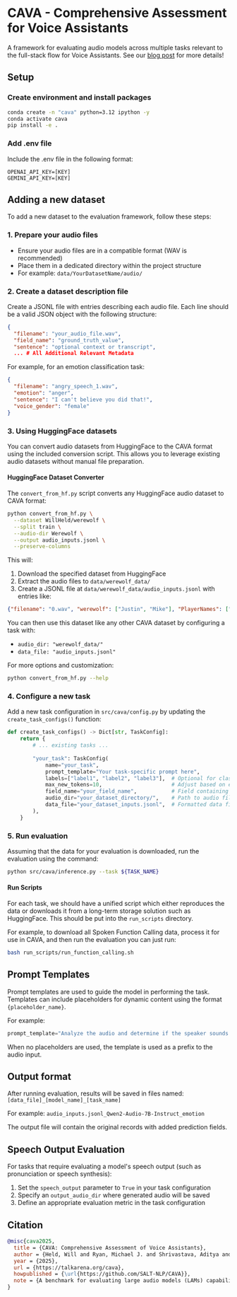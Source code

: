 # CAVA - Comprehensive Assessment for Voice Assistants

A framework for evaluating audio models across multiple tasks relevant to the full-stack flow for Voice Assistants.  See our [blog post](https://talkarena.org/cava) for more details!

## Setup

### Create environment and install packages

```bash
conda create -n "cava" python=3.12 ipython -y
conda activate cava
pip install -e .
```

### Add .env file

Include the .env file in the following format:

```
OPENAI_API_KEY=[KEY]
GEMINI_API_KEY=[KEY]
```

## Adding a new dataset

To add a new dataset to the evaluation framework, follow these steps:

### 1. Prepare your audio files

- Ensure your audio files are in a compatible format (WAV is recommended)
- Place them in a dedicated directory within the project structure
- For example: `data/YourDatasetName/audio/`

### 2. Create a dataset description file

Create a JSONL file with entries describing each audio file. Each line should be a valid JSON object with the following structure:

```json
{
  "filename": "your_audio_file.wav",
  "field_name": "ground_truth_value",
  "sentence": "optional context or transcript",
  ... # All Additional Relevant Metadata
```

For example, for an emotion classification task:

```json
{
  "filename": "angry_speech_1.wav",
  "emotion": "anger",
  "sentence": "I can't believe you did that!",
  "voice_gender": "female"
}
```

### 3. Using HuggingFace datasets

You can convert audio datasets from HuggingFace to the CAVA format using the included conversion script. This allows you to leverage existing audio datasets without manual file preparation.

#### HuggingFace Dataset Converter

The `convert_from_hf.py` script converts any HuggingFace audio dataset to CAVA format:

```bash
python convert_from_hf.py \
  --dataset WillHeld/werewolf \
  --split train \
  --audio-dir Werewolf \
  --output audio_inputs.jsonl \
  --preserve-columns
```

This will:

1. Download the specified dataset from HuggingFace
2. Extract the audio files to `data/werewolf_data/`
3. Create a JSONL file at `data/werewolf_data/audio_inputs.jsonl` with entries like:

```json
{"filename": "0.wav", "werewolf": ["Justin", "Mike"], "PlayerNames": ["Justin", "Caitlynn", "Mitchell", "James", "Mike"], "endRoles": ["Werewolf", "Tanner", "Seer", "Robber", "Werewolf"], "votingOutcome": [3, 0, 3, 0, 0]}
```

You can then use this dataset like any other CAVA dataset by configuring a task with:

- `audio_dir: "werewolf_data/"`
- `data_file: "audio_inputs.jsonl"`

For more options and customization:

```bash
python convert_from_hf.py --help
```

### 4. Configure a new task

Add a new task configuration in `src/cava/config.py` by updating the `create_task_configs()` function:

```python
def create_task_configs() -> Dict[str, TaskConfig]:
    return {
        # ... existing tasks ...
        
        "your_task": TaskConfig(
            name="your_task",
            prompt_template="Your task-specific prompt here",
            labels=["label1", "label2", "label3"],  # Optional for classification tasks
            max_new_tokens=10,                      # Adjust based on expected response length
            field_name="your_field_name",           # Field containing ground truth
            audio_dir="your_dataset_directory/",    # Path to audio files
            data_file="your_dataset_inputs.jsonl",  # Formatted data file
        ),
    }
```

### 5. Run evaluation

Assuming that the data for your evaluation is downloaded, run the evaluation using the command:

```sh
python src/cava/inference.py --task ${TASK_NAME}
```

#### Run Scripts

For each task, we should have a unified script which either reproduces the data or downloads it from a long-term storage solution such as HuggingFace. This should be put into the `run_scripts` directory.

For example, to download all Spoken Function Calling data, process it for use in CAVA, and then run the evaluation you can just run:

```sh
bash run_scripts/run_function_calling.sh
```

## Prompt Templates

Prompt templates are used to guide the model in performing the task.
Templates can include placeholders for dynamic content using the format `{placeholder_name}`.

For example:

```python
prompt_template="Analyze the audio and determine if the speaker sounds {emotion_type}. Respond with only 'yes' or 'no'."
```

When no placeholders are used, the template is used as a prefix to the audio input.

## Output format

After running evaluation, results will be saved in files named:
`[data_file]_[model_name]_[task_name]`

For example:
`audio_inputs.jsonl_Qwen2-Audio-7B-Instruct_emotion`

The output file will contain the original records with added prediction fields.

## Speech Output Evaluation

For tasks that require evaluating a model's speech output (such as pronunciation or speech synthesis):

1. Set the `speech_output` parameter to `True` in your task configuration
2. Specify an `output_audio_dir` where generated audio will be saved
3. Define an appropriate evaluation metric in the task configuration

## Citation

```bibtex
@misc{cava2025,
  title = {CAVA: Comprehensive Assessment of Voice Assistants},
  author = {Held, Will and Ryan, Michael J. and Shrivastava, Aditya and Khan, Ali Sartaz and Ziems, Caleb and Li, Ella and Bartelds, Martijn and Sun, Michael and Li, Tan and Gan, Woody and Yang, Diyi},
  year = {2025},
  url = {https://talkarena.org/cava},
  howpublished = {\url{https://github.com/SALT-NLP/CAVA}},
  note = {A benchmark for evaluating large audio models (LAMs) capabilities across six domains: turn taking, instruction following, function calling, tone awareness, safety, and latency}
}
```
